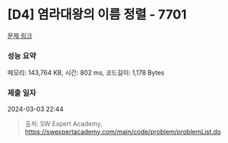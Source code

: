 # [D4] 염라대왕의 이름 정렬 - 7701 

[문제 링크](https://swexpertacademy.com/main/code/problem/problemDetail.do?contestProbId=AWqU0zh6rssDFARG) 

### 성능 요약

메모리: 143,764 KB, 시간: 802 ms, 코드길이: 1,178 Bytes

### 제출 일자

2024-03-03 22:44



> 출처: SW Expert Academy, https://swexpertacademy.com/main/code/problem/problemList.do